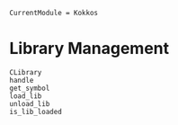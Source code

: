 ```@meta
CurrentModule = Kokkos
```

# Library Management

```@docs
CLibrary
handle
get_symbol
load_lib
unload_lib
is_lib_loaded
```
